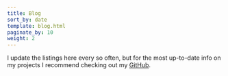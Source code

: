 ```yaml
---
title: Blog
sort_by: date
template: blog.html
paginate_by: 10
weight: 2
---
```


I update the listings here every so often, but for the most up-to-date info on
my projects I recommend checking out my [GitHub][github].

<!-- Reference-style links -->
[github]: https://github.com/kaplanz
